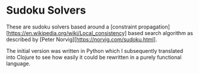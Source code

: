 # Sudoku Solvers

These are sudoku solvers based around a 
[constraint propagation][https://en.wikipedia.org/wiki/Local_consistency]
based search algorithm as described by
[Peter Norvig][https://norvig.com/sudoku.html].

The initial version was written in Python which I subsequently translated into
Clojure to see how easily it could be rewritten in a purely functional
language.
